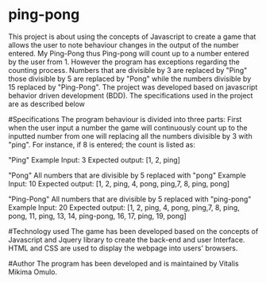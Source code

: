 # ping-pong
This project is about using the concepts of Javascript to create a game that allows the user to note behaviour changes in the
output of the number entered. My Ping-Pong thus Ping-pong will count up to a number entered by the user from 1. However the program
has exceptions regarding the counting process. Numbers that are divisible by 3 are replaced by "Ping" those divisible by 5 are replaced by "Pong" while the numbers divisible
by 15 replaced by "Ping-Pong". The project was developed based on javascript behavior driven development (BDD). The specifications
used in the project are as described below

#Specifications
The program behaviour is divided into three parts:
First when the user input a number the game will continuously
count up to the inputted number from one will replacing all the numbers divisible by 3 with "ping". For instance, if 8 is entered; the count is listed as:

"Ping"
Example Input: 3
Expected output: [1, 2, ping]

"Pong"
All numbers that are divisible by 5 replaced with "pong"
Example Input: 10
Expected output: [1, 2, ping, 4, pong, ping,7, 8, ping, pong]

"Ping-Pong"
All numbers that are divisible by 5 replaced with "ping-pong"
Example Input: 20
Expected output: [1, 2, ping, 4, pong, ping,7, 8, ping, pong, 11, ping, 13, 14, ping-pong, 16, 17, ping, 19, pong]

#Technology used
The game has been developed based on the concepts of Javascript and Jquery library to create the back-end and user Interface. HTML and CSS are used to display the webpage into users' browsers.

#Author
The program has been developed and is maintained by Vitalis Mikima Omulo.

